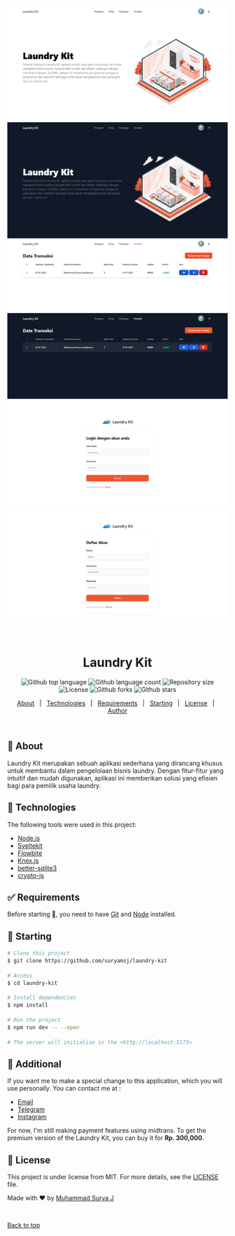 <div align="center" id="top"> 
  <img src="./screenshot/ss.png" alt="Laundry Kit" />
  <img src="./screenshot/ss-login.png" alt="Laundry Kit - Login" />
  <img src="./screenshot/ss-register.png" alt="Laundry Kit - Register" />

  &#xa0;

  <!-- <a href="https://laundrykit.netlify.app">Demo</a> -->
</div>

<h1 align="center">Laundry Kit</h1>

<p align="center">
  <img alt="Github top language" src="https://img.shields.io/github/languages/top/suryamsj/laundry-kit?color=56BEB8">

  <img alt="Github language count" src="https://img.shields.io/github/languages/count/suryamsj/laundry-kit?color=56BEB8">

  <img alt="Repository size" src="https://img.shields.io/github/repo-size/suryamsj/laundry-kit?color=56BEB8">

  <img alt="License" src="https://img.shields.io/github/license/suryamsj/laundry-kit?color=56BEB8">

  <img alt="Github forks" src="https://img.shields.io/github/forks/suryamsj/laundry-kit?color=56BEB8" />

  <img alt="Github stars" src="https://img.shields.io/github/stars/suryamsj/laundry-kit?color=56BEB8" />
</p>

<!-- Status -->

<!-- <h4 align="center"> 
	🚧  Laundry Kit 🚀 Under construction...  🚧
</h4> 

<hr> -->

<p align="center">
  <a href="#dart-about">About</a> &#xa0; | &#xa0; 
  <a href="#rocket-technologies">Technologies</a> &#xa0; | &#xa0;
  <a href="#white_check_mark-requirements">Requirements</a> &#xa0; | &#xa0;
  <a href="#checkered_flag-starting">Starting</a> &#xa0; | &#xa0;
  <a href="#memo-license">License</a> &#xa0; | &#xa0;
  <a href="https://github.com/suryamsj" target="_blank">Author</a>
</p>

<br>

## :dart: About ##

Laundry Kit merupakan sebuah aplikasi sederhana yang dirancang khusus untuk membantu dalam pengelolaan bisnis laundry. Dengan fitur-fitur yang intuitif dan mudah digunakan, aplikasi ini memberikan solusi yang efisien bagi para pemilik usaha laundry.

## :rocket: Technologies ##

The following tools were used in this project:

- [Node.js](https://nodejs.org/en/)
- [Sveltekit](https://kit.svelte.dev/)
- [Flowbite](https://flowbite-svelte.com/)
- [Knex.js](https://knexjs.org/)
- [better-sqlite3](https://github.com/WiseLibs/better-sqlite3)
- [crypto-js](https://github.com/brix/crypto-js)

## :white_check_mark: Requirements ##

Before starting :checkered_flag:, you need to have [Git](https://git-scm.com) and [Node](https://nodejs.org/en/) installed.

## :checkered_flag: Starting ##

```bash
# Clone this project
$ git clone https://github.com/suryamsj/laundry-kit

# Access
$ cd laundry-kit

# Install dependencies
$ npm install

# Run the project
$ npm run dev -- --open

# The server will initialize in the <http://localhost:5173>
```
## :memo: Additional ##

If you want me to make a special change to this application, which you will use personally. You can contact me at :
- [Email](mailto:msurya672@gmail.com)
- [Telegram](https://t.me/ciiciocii)
- [Instagram](https://instagram.com/suryaaamsj)

For now, I'm still making payment features using midtrans. To get the premium version of the Laundry Kit, you can buy it for **Rp. 300,000**.

## :memo: License ##

This project is under license from MIT. For more details, see the [LICENSE](LICENSE) file.


Made with :heart: by <a href="https://github.com/suryamsj" target="_blank">Muhammad Surya J</a>

&#xa0;

<a href="#top">Back to top</a>
